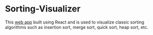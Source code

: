 # Sorting-Visualizer
This [web app](https://abhishekbhamare.github.io/Sorting-Visualizer/) built using React and is used to visualize classic sorting algorithms such as insertion sort, merge sort, quick sort, heap sort, etc.
